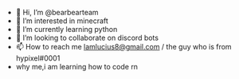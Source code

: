 - 👋 Hi, I’m @bearbearteam
- 👀 I’m interested in minecraft
- 🌱 I’m currently learning python
- 💞️ I’m looking to collaborate on discord bots
- 📫 How to reach me lamlucius8@gmail.com / the guy who is from hypixel#0001
- why me,i am learning how to code rn 
